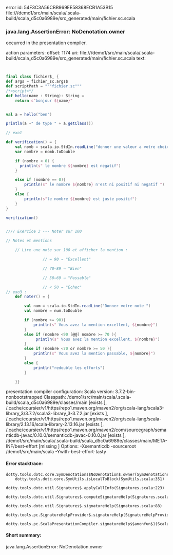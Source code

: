 error id: 54F3C3A56CBB969EE58368ECB1A53B15
file://<WORKSPACE>/demo1/src/main/scala/.scala-build/scala_d5c0a6989e/src_generated/main/fichier.sc.scala
### java.lang.AssertionError: NoDenotation.owner

occurred in the presentation compiler.



action parameters:
offset: 1174
uri: file://<WORKSPACE>/demo1/src/main/scala/.scala-build/scala_d5c0a6989e/src_generated/main/fichier.sc.scala
text:
```scala


final class fichier$_ {
def args = fichier_sc.args$
def scriptPath = """fichier.sc"""
/*<script>*/
def hello(name : String): String =
    return s"bonjour ${name}"


val a = hello("ben")

println(a +" de type " + a.getClass())

// exo1 

def verification() = {
    val nomb = scala.io.StdIn.readLine("donner une valeur a votre choix")
    var nombre = nomb.toDouble

    if (nombre < 0) {
      println(s" le nombre ${nombre} est negatif")  
    }

    else if (nombre == 0){
        println(s" le nombre ${nombre} n'est ni positif ni negatif ")
    }
    else { 
        println(s"le nombre ${nombre} est juste positif")
    }
}

verification()


//// Exercice 3 --- Noter sur 100 

// Notes et mentions

    // Lire une note sur 100 et afficher la mention :

                // = 90 → "Excellent"

                // 70–89 → "Bien"

                // 50–69 → "Passable"

                // < 50 → "Échec"
// exo3 : 
    def noter() = {

        val num = scala.io.StdIn.readLine("Donner votre note ")
        val nombre = num.toDouble

        if (nombre >= 90){
            println(s" Vous avez la mention excellent, ${nombre}")
        }
        else if (nombre <90 [@@] nombre >= 70 ){
             println(s" Vous avez la mention excellent, ${nombre}")
        }
        else if (nombre <70 or nombre >= 50 ){
            println(s" Vous avez la mention passable, ${nombre}")
        }
        else { 
            println("redouble les efforts")
        }

    }}
```


presentation compiler configuration:
Scala version: 3.7.2-bin-nonbootstrapped
Classpath:
<WORKSPACE>/demo1/src/main/scala/.scala-build/scala_d5c0a6989e/classes/main [exists ], <HOME>/.cache/coursier/v1/https/repo1.maven.org/maven2/org/scala-lang/scala3-library_3/3.7.2/scala3-library_3-3.7.2.jar [exists ], <HOME>/.cache/coursier/v1/https/repo1.maven.org/maven2/org/scala-lang/scala-library/2.13.16/scala-library-2.13.16.jar [exists ], <HOME>/.cache/coursier/v1/https/repo1.maven.org/maven2/com/sourcegraph/semanticdb-javac/0.10.0/semanticdb-javac-0.10.0.jar [exists ], <WORKSPACE>/demo1/src/main/scala/.scala-build/scala_d5c0a6989e/classes/main/META-INF/best-effort [missing ]
Options:
-Xsemanticdb -sourceroot <WORKSPACE>/demo1/src/main/scala -Ywith-best-effort-tasty




#### Error stacktrace:

```
dotty.tools.dotc.core.SymDenotations$NoDenotation$.owner(SymDenotations.scala:2655)
	dotty.tools.dotc.core.SymUtils.isLocalToBlock(SymUtils.scala:351)
	dotty.tools.dotc.util.Signatures$.applyCallInfo(Signatures.scala:223)
	dotty.tools.dotc.util.Signatures$.computeSignatureHelp(Signatures.scala:104)
	dotty.tools.dotc.util.Signatures$.signatureHelp(Signatures.scala:88)
	dotty.tools.pc.SignatureHelpProvider$.signatureHelp(SignatureHelpProvider.scala:46)
	dotty.tools.pc.ScalaPresentationCompiler.signatureHelp$$anonfun$1(ScalaPresentationCompiler.scala:482)
```
#### Short summary: 

java.lang.AssertionError: NoDenotation.owner